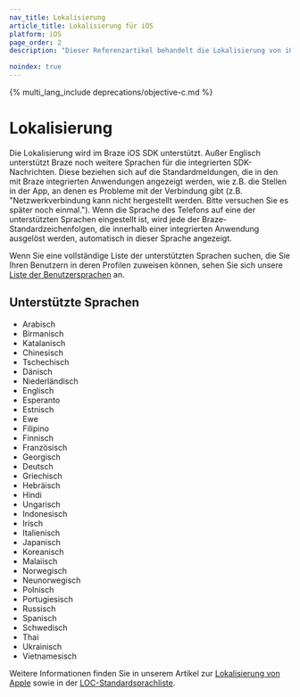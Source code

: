 ```yaml
---
nav_title: Lokalisierung
article_title: Lokalisierung für iOS
platform: iOS
page_order: 2
description: "Dieser Referenzartikel behandelt die Lokalisierung von iOS und listet alle derzeit von Braze unterstützten Sprachen auf."

noindex: true
---
```


{% multi_lang_include deprecations/objective-c.md %}

# Lokalisierung

Die Lokalisierung wird im Braze iOS SDK unterstützt. Außer Englisch unterstützt Braze noch weitere Sprachen für die integrierten SDK-Nachrichten. Diese beziehen sich auf die Standardmeldungen, die in den mit Braze integrierten Anwendungen angezeigt werden, wie z.B. die Stellen in der App, an denen es Probleme mit der Verbindung gibt (z.B. "Netzwerkverbindung kann nicht hergestellt werden. Bitte versuchen Sie es später noch einmal."). Wenn die Sprache des Telefons auf eine der unterstützten Sprachen eingestellt ist, wird jede der Braze-Standardzeichenfolgen, die innerhalb einer integrierten Anwendung ausgelöst werden, automatisch in dieser Sprache angezeigt.

Wenn Sie eine vollständige Liste der unterstützten Sprachen suchen, die Sie Ihren Benutzern in deren Profilen zuweisen können, sehen Sie sich unsere [Liste der Benutzersprachen]({{site.baseurl}}/user_guide/data_and_analytics/user_data_collection/language_codes/) an.

## Unterstützte Sprachen
- Arabisch
- Birmanisch
- Katalanisch
- Chinesisch
- Tschechisch
- Dänisch
- Niederländisch
- Englisch
- Esperanto
- Estnisch
- Ewe
- Filipino
- Finnisch
- Französisch
- Georgisch
- Deutsch
- Griechisch
- Hebräisch
- Hindi
- Ungarisch
- Indonesisch
- Irisch
- Italienisch
- Japanisch
- Koreanisch
- Malaiisch
- Norwegisch
- Neunorwegisch
- Polnisch
- Portugiesisch 
- Russisch
- Spanisch
- Schwedisch
- Thai
- Ukrainisch
- Vietnamesisch

Weitere Informationen finden Sie in unserem Artikel zur [Lokalisierung von Apple](https://developer.apple.com/library/ios/documentation/CoreFoundation/Reference/CFLocaleRef/) sowie in der [LOC-Standardsprachliste](http://www.loc.gov/standards/iso639-2/php/English_list.php).

